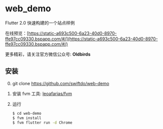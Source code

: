 # web_demo

Flutter 2.0 快速构建的一个站点样例

在线预览：[https://static-a693c500-6a23-40d0-8970-ffe97cc09330.bspapp.com/#/](https://static-a693c500-6a23-40d0-8970-ffe97cc09330.bspapp.com/#/)

更多精彩，请关注官方微信公众号: **Oldbirds**


## 安装

0. git clone https://github.com/swiftdo/web-demo
1. 安装 fvm 工具: [leoafarias/fvm](https://github.com/leoafarias/fvm)
2. 运行 

   ```sh
   $ cd web-demo
   $ fvm install
   $ fvm flutter run -d Chrome
   ```